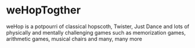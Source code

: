 # weHopTogther
weHop is a potpourri of classical hopscoth, Twister, Just Dance and lots of physically and mentally challenging games such as memorization games, arithmetic games, musical chairs and many, many more
